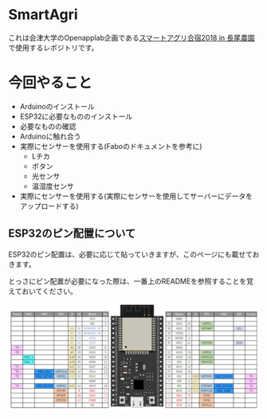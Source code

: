 # SmartAgri

これは会津大学のOpenapplab企画である[スマートアグリ合宿2018 in 長尾農園](https://www.facebook.com/events/216671189128031/)で使用するレポジトリです。

# 今回やること
- Arduinoのインストール
- ESP32に必要なもののインストール
- 必要なものの確認
- Arduinoに触れ合う
- 実際にセンサーを使用する(Faboのドキュメントを参考に)
    - Lチカ
    - ボタン
    - 光センサ
    - 温湿度センサ
- 実際にセンサーを使用する(実際にセンサーを使用してサーバーにデータをアップロードする)

## ESP32のピン配置について

ESP32のピン配置は、必要に応じて貼っていきますが、このページにも載せておきます。

とっさにピン配置が必要になった際は、一番上のREADMEを参照することを覚えておいてください。

![ESP32_PIN](./pic/ESP32_pin.png)
